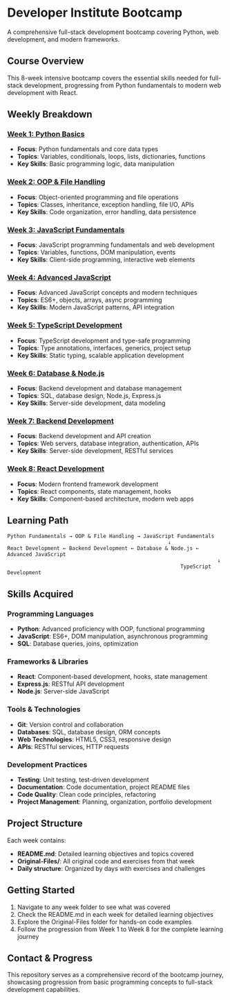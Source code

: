 # Developer Institute Bootcamp

A comprehensive full-stack development bootcamp covering Python, web development, and modern frameworks.

## Course Overview

This 8-week intensive bootcamp covers the essential skills needed for full-stack development, progressing from Python fundamentals to modern web development with React.

## Weekly Breakdown

### [Week 1: Python Basics](./Week-01-Python-Basics/)
- **Focus**: Python fundamentals and core data types
- **Topics**: Variables, conditionals, loops, lists, dictionaries, functions
- **Key Skills**: Basic programming logic, data manipulation

### [Week 2: OOP & File Handling](./Week-02-OOP-and-File-Handling/)
- **Focus**: Object-oriented programming and file operations
- **Topics**: Classes, inheritance, exception handling, file I/O, APIs
- **Key Skills**: Code organization, error handling, data persistence

### [Week 3: JavaScript Fundamentals](./Week-03-JavaScript-Fundamentals/)
- **Focus**: JavaScript programming fundamentals and web development
- **Topics**: Variables, functions, DOM manipulation, events
- **Key Skills**: Client-side programming, interactive web elements

### [Week 4: Advanced JavaScript](./Week-04-Advanced-JavaScript/)
- **Focus**: Advanced JavaScript concepts and modern techniques
- **Topics**: ES6+, objects, arrays, async programming
- **Key Skills**: Modern JavaScript patterns, API integration

### [Week 5: TypeScript Development](./Week-05-TypeScript-Development/)
- **Focus**: TypeScript development and type-safe programming
- **Topics**: Type annotations, interfaces, generics, project setup
- **Key Skills**: Static typing, scalable application development

### [Week 6: Database & Node.js](./Week-06-Database-and-Node/)
- **Focus**: Backend development and database management
- **Topics**: SQL, database design, Node.js, Express.js
- **Key Skills**: Server-side development, data modeling

### [Week 7: Backend Development](./Week-07-Web-Development/)
- **Focus**: Backend development and API creation
- **Topics**: Web servers, database integration, authentication, APIs
- **Key Skills**: Server-side development, RESTful services

### [Week 8: React Development](./Week-08-React-Development/)
- **Focus**: Modern frontend framework development
- **Topics**: React components, state management, hooks
- **Key Skills**: Component-based architecture, modern web apps

## Learning Path

```
Python Fundamentals → OOP & File Handling → JavaScript Fundamentals
                                                    ↓
React Development ← Backend Development ← Database & Node.js ← Advanced JavaScript
                                                                    ↓
                                                        TypeScript Development
```

## Skills Acquired

### Programming Languages
- **Python**: Advanced proficiency with OOP, functional programming
- **JavaScript**: ES6+, DOM manipulation, asynchronous programming
- **SQL**: Database queries, joins, optimization

### Frameworks & Libraries
- **React**: Component-based development, hooks, state management
- **Express.js**: RESTful API development
- **Node.js**: Server-side JavaScript

### Tools & Technologies
- **Git**: Version control and collaboration
- **Databases**: SQL, database design, ORM concepts
- **Web Technologies**: HTML5, CSS3, responsive design
- **APIs**: RESTful services, HTTP requests

### Development Practices
- **Testing**: Unit testing, test-driven development
- **Documentation**: Code documentation, project README files
- **Code Quality**: Clean code principles, refactoring
- **Project Management**: Planning, organization, portfolio development

## Project Structure

Each week contains:
- **README.md**: Detailed learning objectives and topics covered
- **Original-Files/**: All original code and exercises from that week
- **Daily structure**: Organized by days with exercises and challenges

## Getting Started

1. Navigate to any week folder to see what was covered
2. Check the README.md in each week for detailed learning objectives
3. Explore the Original-Files folder for hands-on code examples
4. Follow the progression from Week 1 to Week 8 for the complete learning journey

## Contact & Progress

This repository serves as a comprehensive record of the bootcamp journey, showcasing progression from basic programming concepts to full-stack development capabilities.